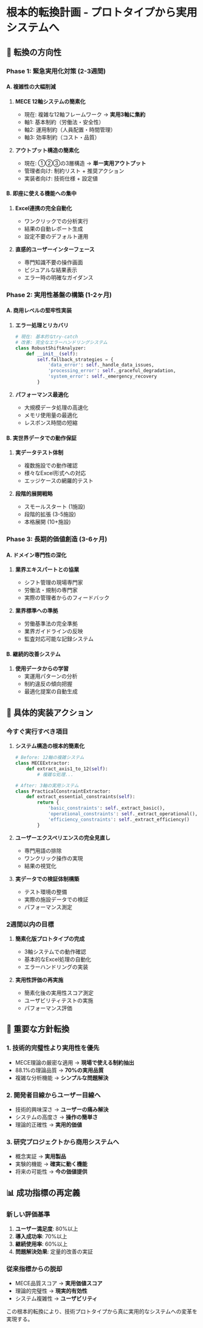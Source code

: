 # 根本的転換計画 - プロトタイプから実用システムへ

## 🎯 転換の方向性

### Phase 1: 緊急実用化対策 (2-3週間)

#### A. 複雑性の大幅削減
1. **MECE 12軸システムの簡素化**
   - 現在: 複雑な12軸フレームワーク → **実用3軸に集約**
   - 軸1: 基本制約（労働法・安全性）
   - 軸2: 運用制約（人員配置・時間管理）
   - 軸3: 効率制約（コスト・品質）

2. **アウトプット構造の簡素化**
   - 現在: ①②③の3層構造 → **単一実用アウトプット**
   - 管理者向け: 制約リスト + 推奨アクション
   - 実装者向け: 技術仕様 + 設定値

#### B. 即座に使える機能への集中
1. **Excel連携の完全自動化**
   - ワンクリックでの分析実行
   - 結果の自動レポート生成
   - 設定不要のデフォルト運用

2. **直感的ユーザーインターフェース**
   - 専門知識不要の操作画面
   - ビジュアルな結果表示
   - エラー時の明確なガイダンス

### Phase 2: 実用性基盤の構築 (1-2ヶ月)

#### A. 商用レベルの堅牢性実装
1. **エラー処理とリカバリ**
   ```python
   # 現在: 基本的なtry-catch
   # 改善: 完全なエラーハンドリングシステム
   class RobustShiftAnalyzer:
       def __init__(self):
           self.fallback_strategies = {
               'data_error': self._handle_data_issues,
               'processing_error': self._graceful_degradation,
               'system_error': self._emergency_recovery
           }
   ```

2. **パフォーマンス最適化**
   - 大規模データ処理の高速化
   - メモリ使用量の最適化
   - レスポンス時間の短縮

#### B. 実世界データでの動作保証
1. **実データテスト体制**
   - 複数施設での動作確認
   - 様々なExcel形式への対応
   - エッジケースの網羅的テスト

2. **段階的展開戦略**
   - スモールスタート (1施設)
   - 段階的拡張 (3-5施設)
   - 本格展開 (10+施設)

### Phase 3: 長期的価値創造 (3-6ヶ月)

#### A. ドメイン専門性の深化
1. **業界エキスパートとの協業**
   - シフト管理の現場専門家
   - 労働法・規制の専門家
   - 実際の管理者からのフィードバック

2. **業界標準への準拠**
   - 労働基準法の完全準拠
   - 業界ガイドラインの反映
   - 監査対応可能な記録システム

#### B. 継続的改善システム
1. **使用データからの学習**
   - 実運用パターンの分析
   - 制約違反の傾向把握
   - 最適化提案の自動生成

## 🎯 具体的実装アクション

### 今すぐ実行すべき項目

1. **システム構造の根本的簡素化**
   ```python
   # Before: 12軸の複雑システム
   class MECEExtractor:
       def extract_axis1_to_12(self):
           # 複雑な処理...
   
   # After: 3軸の実用システム  
   class PracticalConstraintExtractor:
       def extract_essential_constraints(self):
           return {
               'basic_constraints': self._extract_basic(),
               'operational_constraints': self._extract_operational(), 
               'efficiency_constraints': self._extract_efficiency()
           }
   ```

2. **ユーザーエクスペリエンスの完全見直し**
   - 専門用語の排除
   - ワンクリック操作の実現
   - 結果の視覚化

3. **実データでの検証体制構築**
   - テスト環境の整備
   - 実際の施設データでの検証
   - パフォーマンス測定

### 2週間以内の目標

1. **簡素化版プロトタイプの完成**
   - 3軸システムでの動作確認
   - 基本的なExcel処理の自動化
   - エラーハンドリングの実装

2. **実用性評価の再実施**
   - 簡素化後の実用性スコア測定
   - ユーザビリティテストの実施
   - パフォーマンス評価

## 🚨 重要な方針転換

### 1. 技術的完璧性より実用性を優先
- MECE理論の厳密な適用 → **現場で使える制約抽出**
- 88.1%の理論品質 → **70%の実用品質**
- 複雑な分析機能 → **シンプルな問題解決**

### 2. 開発者目線からユーザー目線へ
- 技術的興味深さ → **ユーザーの痛み解決**
- システムの高度さ → **操作の簡単さ**
- 理論的正確性 → **実用的価値**

### 3. 研究プロジェクトから商用システムへ
- 概念実証 → **実用製品**
- 実験的機能 → **確実に動く機能**
- 将来の可能性 → **今の価値提供**

## 📊 成功指標の再定義

### 新しい評価基準
1. **ユーザー満足度**: 80%以上
2. **導入成功率**: 70%以上
3. **継続使用率**: 60%以上
4. **問題解決効果**: 定量的改善の実証

### 従来指標からの脱却
- MECE品質スコア → **実用価値スコア**
- 理論的完璧性 → **現実的有効性**
- システム複雑性 → **ユーザビリティ**

この根本的転換により、技術プロトタイプから真に実用的なシステムへの変革を実現する。